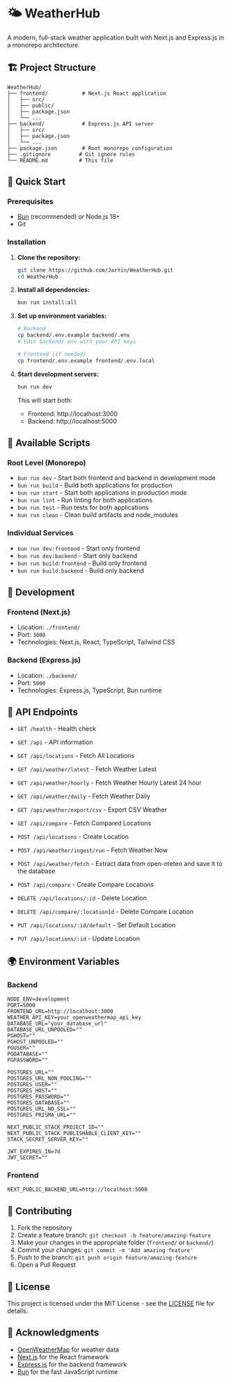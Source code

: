 # 🌤️ WeatherHub

A modern, full-stack weather application built with Next.js and Express.js in a monorepo architecture.

## 🏗️ Project Structure

```
WeatherHub/
├── frontend/           # Next.js React application
│   ├── src/
│   ├── public/
│   ├── package.json
│   └── ...
├── backend/            # Express.js API server
│   ├── src/
│   ├── package.json
│   └── ...
├── package.json        # Root monorepo configuration
├── .gitignore         # Git ignore rules
└── README.md          # This file
```

## 🚀 Quick Start

### Prerequisites
- [Bun](https://bun.sh) (recommended) or Node.js 18+
- Git

### Installation

1. **Clone the repository:**
   ```bash
   git clone https://github.com/JarYin/WeatherHub.git
   cd WeatherHub
   ```

2. **Install all dependencies:**
   ```bash
   bun run install:all
   ```

3. **Set up environment variables:**
   ```bash
   # Backend
   cp backend/.env.example backend/.env
   # Edit backend/.env with your API keys
   
   # Frontend (if needed)
   cp frontend/.env.example frontend/.env.local
   ```

4. **Start development servers:**
   ```bash
   bun run dev
   ```

   This will start both:
   - Frontend: http://localhost:3000
   - Backend: http://localhost:5000

## 📜 Available Scripts

### Root Level (Monorepo)
- `bun run dev` - Start both frontend and backend in development mode
- `bun run build` - Build both applications for production
- `bun run start` - Start both applications in production mode
- `bun run lint` - Run linting for both applications
- `bun run test` - Run tests for both applications
- `bun run clean` - Clean build artifacts and node_modules

### Individual Services
- `bun run dev:frontend` - Start only frontend
- `bun run dev:backend` - Start only backend
- `bun run build:frontend` - Build only frontend
- `bun run build:backend` - Build only backend

## 🔧 Development

### Frontend (Next.js)
- Location: `./frontend/`
- Port: `3000`
- Technologies: Next.js, React, TypeScript, Tailwind CSS

### Backend (Express.js)
- Location: `./backend/`
- Port: `5000`
- Technologies: Express.js, TypeScript, Bun runtime

## 📡 API Endpoints

- `GET /health` - Health check
- `GET /api` - API information
- `GET /api/locations` - Fetch All Locations
- `GET /api/weather/latest` - Fetch Weather Latest
- `GET /api/weather/hourly` - Fetch Weather Hourly Latest 24 hour
- `GET /api/weather/daily` - Fetch Weather Daily
- `GET /api/weather/export/csv` - Export CSV Weather
- `GET /api/compare` - Fetch Compared Locations

- `POST /api/locations` - Create Location
- `POST /api/weather/ingest/run` - Fetch Weather Now
- `POST /api/weather/fetch` - Extract data from open-meteo and save it to the database
- `POST /api/compare` - Create Compare Locations

- `DELETE /api/locations/:id` - Delete Location
- `DELETE /api/compare/:locationId` - Delete Compare Location

- `PUT /api/locations/:id/default` - Set Default Location
- `PUT /api/locations/:id` - Update Location

## 🌍 Environment Variables

### Backend
```env
NODE_ENV=development
PORT=5000
FRONTEND_URL=http://localhost:3000
WEATHER_API_KEY=your_openweathermap_api_key
DATABASE_URL="your_database_url"
DATABASE_URL_UNPOOLED=""
PGHOST=""
PGHOST_UNPOOLED=""
PGUSER=""
PGDATABASE=""
PGPASSWORD=""

POSTGRES_URL=""
POSTGRES_URL_NON_POOLING=""
POSTGRES_USER=""
POSTGRES_HOST=""
POSTGRES_PASSWORD=""
POSTGRES_DATABASE=""
POSTGRES_URL_NO_SSL=""
POSTGRES_PRISMA_URL=""

NEXT_PUBLIC_STACK_PROJECT_ID=""
NEXT_PUBLIC_STACK_PUBLISHABLE_CLIENT_KEY=""
STACK_SECRET_SERVER_KEY=""

JWT_EXPIRES_IN=7d
JWT_SECRET=""
```

### Frontend
```env
NEXT_PUBLIC_BACKEND_URL=http://localhost:5000
```

## 🤝 Contributing

1. Fork the repository
2. Create a feature branch: `git checkout -b feature/amazing-feature`
3. Make your changes in the appropriate folder (`frontend/` or `backend/`)
4. Commit your changes: `git commit -m 'Add amazing feature'`
5. Push to the branch: `git push origin feature/amazing-feature`
6. Open a Pull Request

## 📝 License

This project is licensed under the MIT License - see the [LICENSE](LICENSE) file for details.

## 🙏 Acknowledgments

- [OpenWeatherMap](https://openweathermap.org/) for weather data
- [Next.js](https://nextjs.org/) for the React framework
- [Express.js](https://expressjs.com/) for the backend framework
- [Bun](https://bun.sh/) for the fast JavaScript runtime
